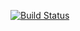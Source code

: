 [![Build Status](https://ci.decryptology.net/api/badges/decryp7/TextDifferenceBetweenNET35And462/status.svg)](https://ci.decryptology.net/decryp7/TextDifferenceBetweenNET35And462)